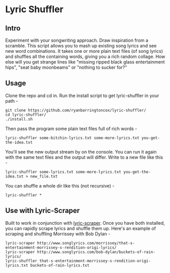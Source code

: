 # Lyric Shuffler                                                                                                                                                                                
## Intro

Experiment with your songwriting approach.  Draw inspiration from a scramble.  This script allows you to mash up existing song lyrics and see new word combinations.  It takes one or more plain text files (of song lyrics) and shuffles all the containing words, giving you a rich random collage.  How else will you get strange lines like "missing ripped black glass entertainment hips", "seat baby moonbeams" or "nothing to sucker for?"

## Usage

Clone the repo and cd in.  Run the install script to get lyric-shuffler in your path -

    git clone https://github.com/ryanbarringtoncox/lyric-shuffler/
    cd lyric-shuffler/
    ./install.sh

Then pass the program some plain text files full of rich words - 

    lyric-shuffler some-bitchin-lyrics.txt some-more-lyrics.txt you-get-the-idea.txt

You'll see the new output stream by on the console.  You can run it again with the same text files and the output will differ.  Write to a new file like this -

    lyric-shuffler some-lyrics.txt some-more-lyrics.txt you-get-the-idea.txt > new_file.txt

You can shuffle a whole dir like this (not recursive) -

    lyric-shuffler *

## Use with Lyric-Scraper

Built to work in conjunction with [lyric-scraper](https://github.com/ryanbarringtoncox/lyric-scraper).  Once you have both installed, you can rapidly scrape lyrics and shuffle them up.  Here's an example of scraping and shuffling Morrissey with Bob Dylan -

    lyric-scraper http://www.songlyrics.com/morrissey/that-s-entertainment-morrissey-s-rendition-origi-lyrics/
    lyric-scraper http://www.songlyrics.com/bob-dylan/buckets-of-rain-lyrics/
    lyric-shuffler that-s-entertainment-morrissey-s-rendition-origi-lyrics.txt buckets-of-rain-lyrics.txt

